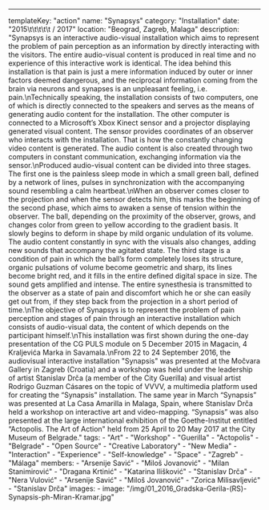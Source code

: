 ---
  templateKey: "action"
  name: "Synapsys"
  category: "Installation"
  date: "2015\t\t\t\t\t /   2017"
  location: "Beograd, Zagreb, Malaga"
  description: "Synapsys is an interactive audio-visual installation which aims to represent the problem of pain perception as an information by directly interacting with the visitors. The entire audio-visual content is produced in real time and no experience of this interactive work is identical. The idea behind this installation is that pain is just a mere information induced by outer or inner factors deemed dangerous, and the reciprocal information coming from the brain via neurons and synapses is an unpleasant feeling, i.e. pain.\nTechnically speaking, the installation consists of two computers, one of which is directly connected to the speakers and serves as the means of generating audio content for the installation. The other computer is connected to a Microsoft’s Xbox Kinect sensor and a projector displaying generated visual content. The sensor provides coordinates of an observer who interacts with the installation. That is how the constantly changing video content is generated. The audio content is also created through two computers in constant communication, exchanging information via the sensor.\nProduced audio-visual content can be divided into three stages. The first one is the painless sleep mode in which a small green ball, defined by a network of lines, pulses in synchronization with the accompanying sound resembling a calm heartbeat.\nWhen an observer comes closer to the projection and when the sensor detects him, this marks the beginning of the second phase, which aims to awaken a sense of tension within the observer. The ball, depending on the proximity of the observer, grows, and changes color from green to yellow according to the gradient basis. It slowly begins to deform in shape by mild organic undulation of its volume. The audio content constantly in sync with the visuals also changes, adding new sounds that accompany the agitated state. The third stage is a condition of pain in which the ball’s form completely loses its structure, organic pulsations of volume become geometric and sharp, its lines become bright red, and it fills in the entire defined digital space in size. The sound gets amplified and intense. The entire synesthesia is transmitted to the observer as a state of pain and discomfort which he or she can easily get out from, if they step back from the projection in a short period of time.\nThe objective of Synapsys is to represent the problem of pain perception and stages of pain through an interactive installation which consists of audio-visual data, the content of which depends on the participant himself.\nThis installation was first shown during the one-day presentation of the CG PULS module on 5 December 2015 in Magacin, 4 Kraljevića Marka in Savamala.\nFrom 22 to 24 September 2016, the audiovisual interactive installation \"Synapsis\" was presented at the Močvara Gallery in Zagreb (Croatia) and a workshop was held under the leadership of artist Stanislav Drča (a member of the City Guerilla) and visual artist Rodrigo Guzman Cásares on the topic of VVVV, a multimedia platform used for creating the “Synapsis” installation. The same year in March “Synapsis” was presented at La Casa Amarilla in Malaga, Spain, where Stanislav Drča held a workshop on interactive art and video-mapping. “Synapsis” was also presented at the large international exhibition of the Goethe-Institut entitled “Actopolis. The Art of Action\" held from 25 April to 20 May 2017 at the City Museum of Belgrade."
  tags:
    - "Art"
    - "Workshop"
    - "Guerilla"
    - "Actopolis"
    - "Belgrade"
    - "Open Source"
    - "Creative Laboratory"
    - "New Media"
    - "Interaction"
    - "Experience"
    - "Self-knowledge"
    - "Space"
    - "Zagreb"
    - "Málaga"
  members:
    - "Arsenije Savić"
    - "Miloš Jovanović"
    - "Milan Stanimirović"
    - "Dragana Krtinić"
    - "Katarina Ilišković"
    - "Stanislav Drča"
    - "Nera Vulović"
    - "Arsenije Savić"
    - "Miloš Jovanović"
    - "Zorica Milisavljević"
    - "Stanislav Drča"
  images:
    -
      image: "/img/01_2016_Gradska-Gerila-(RS)-Synapsis-ph-Miran-Kramar.jpg"
